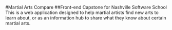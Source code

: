 #Martial Arts Compare
##Front-end Capstone for Nashville Software School
This is a web application designed to help martial artists find new arts to learn about, or as an information hub to share what they know about certain martial arts.
